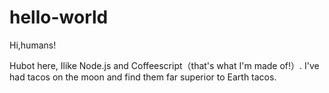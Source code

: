 # hello-world
Hi,humans!

Hubot here, Ilike Node.js and Coffeescript（that's what I'm made of!）.
I've had tacos on the moon and find them far superior to Earth tacos.
